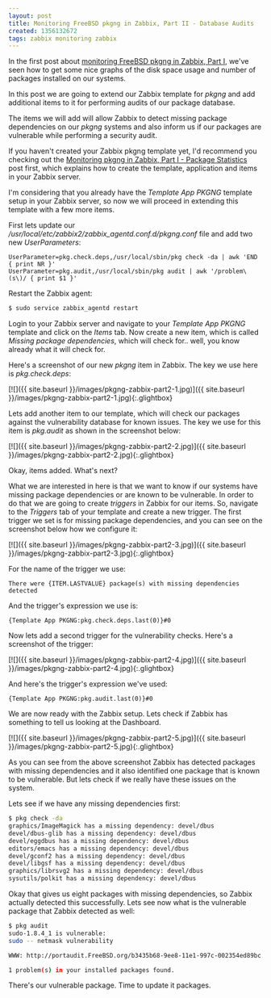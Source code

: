 ```yaml
---
layout: post
title: Monitoring FreeBSD pkgng in Zabbix, Part II - Database Audits
created: 1356132672
tags: zabbix monitoring zabbix
---
```

In the first post about
[monitoring FreeBSD pkgng in Zabbix, Part I](/node/72), we've seen
how to get some nice graphs of the disk space usage and number of
packages installed on our systems. 

In this post we are going to extend our Zabbix template for *pkgng*
and add additional items to it for performing audits of our package
database.

The items we will add will allow Zabbix to detect missing package
dependencies on our *pkgng* systems and also inform us if our packages
are vulnerable while performing a security audit.

If you haven't created your Zabbix pkgng template yet, I'd recommend
you checking out the [Monitoring pkgng in Zabbix, Part I - Package
Statistics](/node/72) post first, which explains how to create the
template, application and items in your Zabbix server.

I'm considering that you already have the *Template App PKGNG*
template setup in your Zabbix server, so now we will proceed in
extending this template with a few more items.

First lets update our
*/usr/local/etc/zabbix2/zabbix_agentd.conf.d/pkgng.conf* file and add
two new *UserParameters*:

```text
UserParameter=pkg.check.deps,/usr/local/sbin/pkg check -da | awk 'END { print NR }'
UserParameter=pkg.audit,/usr/local/sbin/pkg audit | awk '/problem\(s\)/ { print $1 }'
```

Restart the Zabbix agent:

```bash
$ sudo service zabbix_agentd restart 
```

Login to your Zabbix server and navigate to your *Template App PKGNG*
template and click on the *Items* tab. Now create a new item, which is
called *Missing package dependencies*, which will check for.. well,
you know already what it will check for.

Here's a screenshot of our new *pkgng* item in Zabbix. The key we use
here is *pkg.check.deps*:

[![]({{ site.baseurl }}/images/pkgng-zabbix-part2-1.jpg)]({{ site.baseurl }}/images/pkgng-zabbix-part2-1.jpg){:.glightbox}

Lets add another item to our template, which will check our packages
against the vulnerability database for known issues. The key we use
for this item is *pkg.audit* as shown in the screenshot below:

[![]({{ site.baseurl }}/images/pkgng-zabbix-part2-2.jpg)]({{ site.baseurl }}/images/pkgng-zabbix-part2-2.jpg){:.glightbox}

Okay, items added. What's next?

What we are interested in here is that we want to know if our systems
have missing package dependencies or are known to be vulnerable. In
order to do that we are going to create *triggers* in Zabbix for our
items. So, navigate to the *Triggers* tab of your template and create
a new trigger. The first trigger we set is for missing package
dependencies, and you can see on the screenshot below how we configure
it:

[![]({{ site.baseurl }}/images/pkgng-zabbix-part2-3.jpg)]({{ site.baseurl }}/images/pkgng-zabbix-part2-3.jpg){:.glightbox}

For the name of the trigger we use:

```text
There were {ITEM.LASTVALUE} package(s) with missing dependencies detected
```

And the trigger's expression we use is:

```text
{Template App PKGNG:pkg.check.deps.last(0)}#0
```

Now lets add a second trigger for the vulnerability checks. Here's a
screenshot of the trigger:

[![]({{ site.baseurl }}/images/pkgng-zabbix-part2-4.jpg)]({{ site.baseurl }}/images/pkgng-zabbix-part2-4.jpg){:.glightbox}

And here's the trigger's expression we've used:

```text
{Template App PKGNG:pkg.audit.last(0)}#0
```

We are now ready with the Zabbix setup. Lets check if Zabbix has
something to tell us looking at the Dashboard.

[![]({{ site.baseurl }}/images/pkgng-zabbix-part2-5.jpg)]({{ site.baseurl }}/images/pkgng-zabbix-part2-5.jpg){:.glightbox}

As you can see from the above screenshot Zabbix has detected packages
with missing dependencies and it also identified one package that is
known to be vulnerable. But lets check if we really have these issues
on the system.

Lets see if we have any missing dependencies first:

```bash
$ pkg check -da
graphics/ImageMagick has a missing dependency: devel/dbus
devel/dbus-glib has a missing dependency: devel/dbus
devel/eggdbus has a missing dependency: devel/dbus
editors/emacs has a missing dependency: devel/dbus
devel/gconf2 has a missing dependency: devel/dbus
devel/libgsf has a missing dependency: devel/dbus
graphics/librsvg2 has a missing dependency: devel/dbus
sysutils/polkit has a missing dependency: devel/dbus
```

Okay that gives us eight packages with missing dependencies, so Zabbix
actually detected this successfully. Lets see now what is the
vulnerable package that Zabbix detected as well:

```bash
$ pkg audit                              
sudo-1.8.4_1 is vulnerable:
sudo -- netmask vulnerability

WWW: http://portaudit.FreeBSD.org/b3435b68-9ee8-11e1-997c-002354ed89bc.html

1 problem(s) in your installed packages found.
```

There's our vulnerable package. Time to update it packages.
